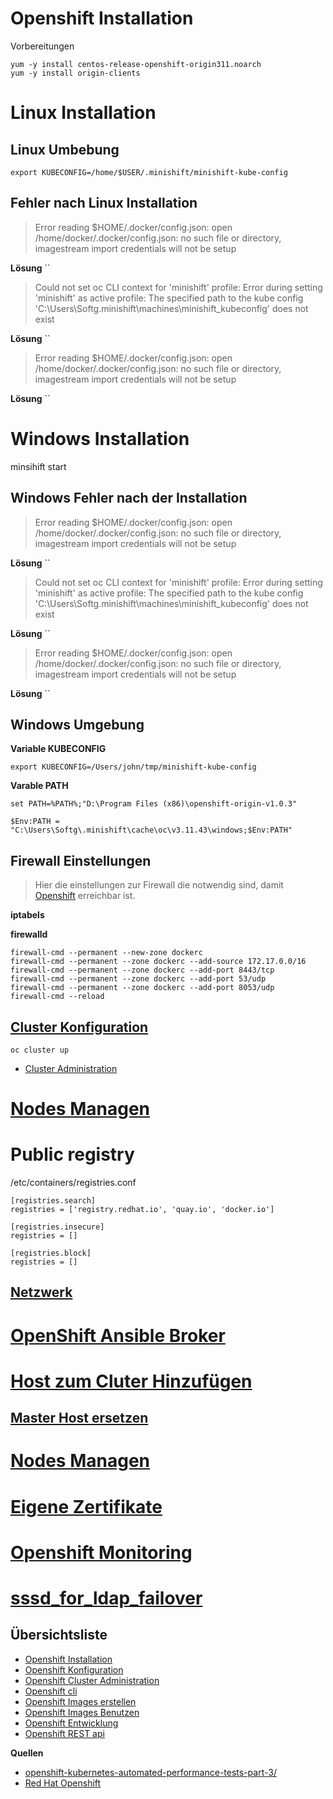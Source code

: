 # Openshift Installation

Vorbereitungen

```
yum -y install centos-release-openshift-origin311.noarch
yum -y install origin-clients
```

# Linux Installation

## Linux Umbebung

`export KUBECONFIG=/home/$USER/.minishift/minishift-kube-config`

## Fehler nach Linux Installation 

> Error reading $HOME/.docker/config.json: open /home/docker/.docker/config.json: no such file or directory, imagestream import credentials will not be setup

**Lösung**
`` 

> Could not set oc CLI context for 'minishift' profile: Error during setting 'minishift' as active profile: The specified path to the kube config 'C:\Users\Softg\.minishift\machines\minishift_kubeconfig' does not exist

**Lösung**
`` 

> Error reading $HOME/.docker/config.json: open /home/docker/.docker/config.json: no such file or directory, imagestream import credentials will not be setup

**Lösung**
`` 

# Windows Installation

minsihift start

## Windows Fehler nach der Installation 
> Error reading $HOME/.docker/config.json: open /home/docker/.docker/config.json: no such file or directory, imagestream import credentials will not be setup

**Lösung**
`` 

> Could not set oc CLI context for 'minishift' profile: Error during setting 'minishift' as active profile: The specified path to the kube config 'C:\Users\Softg\.minishift\machines\minishift_kubeconfig' does not exist

**Lösung**
`` 

> Error reading $HOME/.docker/config.json: open /home/docker/.docker/config.json: no such file or directory, imagestream import credentials will not be setup

**Lösung**
`` 

## Windows Umgebung 

**Variable KUBECONFIG**

`export KUBECONFIG=/Users/john/tmp/minishift-kube-config`

**Varable PATH**

`set PATH=%PATH%;"D:\Program Files (x86)\openshift-origin-v1.0.3"`

`$Env:PATH = "C:\Users\Softg\.minishift\cache\oc\v3.11.43\windows;$Env:PATH" ` 

## Firewall Einstellungen

> Hier die einstellungen zur  Firewall die notwendig sind, damit [Openshift](../openshift) erreichbar ist. 


**iptabels**


**firewalld**
```
firewall-cmd --permanent --new-zone dockerc
firewall-cmd --permanent --zone dockerc --add-source 172.17.0.0/16
firewall-cmd --permanent --zone dockerc --add-port 8443/tcp
firewall-cmd --permanent --zone dockerc --add-port 53/udp
firewall-cmd --permanent --zone dockerc --add-port 8053/udp
firewall-cmd --reload
```

## [Cluster Konfiguration](https://docs.okd.io/latest/install_config/master_node_configuration.html)

`oc cluster up`

* [Cluster Administration](https://docs.okd.io/latest/getting_started/administrators.html#getting-started-administrators)

# [Nodes Managen](https://docs.okd.io/latest/admin_guide/manage_nodes.html)

# Public registry

/etc/containers/registries.conf
```
[registries.search]
registries = ['registry.redhat.io', 'quay.io', 'docker.io']

[registries.insecure]
registries = []

[registries.block]
registries = []
```

## [Netzwerk](https://docs.okd.io/latest/admin_guide/managing_networking.html)

## 

# [OpenShift Ansible Broker](https://docs.okd.io/latest/install_config/oab_broker_configuration.html)

# [Host zum Cluter Hinzufügen](https://docs.okd.io/latest/install_config/adding_hosts_to_existing_cluster.html)
## [Master Host ersetzen](https://docs.okd.io/latest/admin_guide/assembly_replace-master-host.html)

# [Nodes Managen](https://docs.okd.io/latest/admin_guide/manage_nodes.html)

# [Eigene Zertifikate]()

# [Openshift Monitoring]() 

# [sssd_for_ldap_failover](https://docs.okd.io/latest/install_config/sssd_for_ldap_failover.html)

## Übersichtsliste

* [Openshift Installation](../openshift-installation)
* [Openshift Konfiguration](../openshift-konfiguration)
* [Openshift Cluster Administration](../openshift-cluster-administration)
* [Openshift cli](../openshift-cli)
* [Openshift Images erstellen](../openshift-erstellen-images)
* [Openshift Images Benutzen](../openshift-benutzen-images)
* [Openshift Entwicklung](../openshift-entwicklung)
* [Openshift REST api](../openshift-rest-api)

**Quellen**

* [openshift-kubernetes-automated-performance-tests-part-3/](https://developers.redhat.com/blog/2019/01/16/openshift-kubernetes-automated-performance-tests-part-3/)
* [Red Hat Openshift](https://access.redhat.com/documentation/en-us/red_hat_enterprise_linux/8-beta/html/building_running_and_managing_containers/enabling-container-settings_building-running-and-managing-containers)


